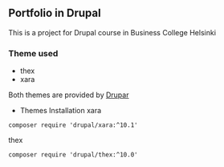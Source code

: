 ## Portfolio in Drupal

This is a project for Drupal course in Business College Helsinki

### Theme used

- thex
- xara

Both themes are provided by [Drupar](https://drupar.com/)

- Themes Installation
  xara

```shell
composer require 'drupal/xara:^10.1'
```

thex

```shell
composer require 'drupal/thex:^10.0'
```
